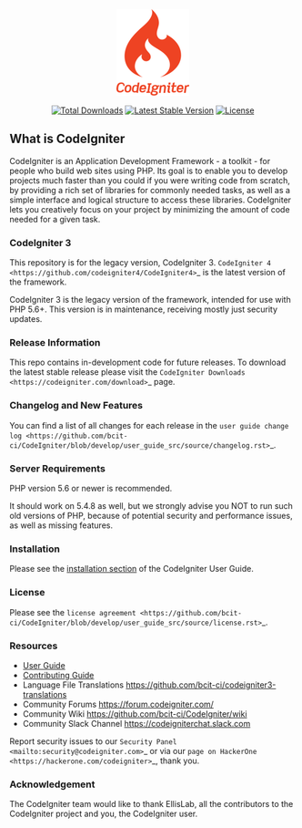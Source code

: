 <p align="center"><img src="/art/logo.png" alt="Logo CodeIgniter3 Framework"></p>

<p align="center">
    <a href="https://packagist.org/packages/iescarro/codeigniter3-framework"><img src="https://img.shields.io/packagist/dt/iescarro/codeigniter3-framework" alt="Total Downloads"></a>
    <a href="https://packagist.org/packages/iescarro/codeigniter3-framework"><img src="https://img.shields.io/packagist/v/iescarro/codeigniter3-framework" alt="Latest Stable Version"></a>
    <a href="https://packagist.org/packages/iescarro/codeigniter3-framework"><img src="https://img.shields.io/packagist/l/iescarro/codeigniter3-framework" alt="License"></a>
</p>

## What is CodeIgniter

CodeIgniter is an Application Development Framework - a toolkit - for people
who build web sites using PHP. Its goal is to enable you to develop projects
much faster than you could if you were writing code from scratch, by providing
a rich set of libraries for commonly needed tasks, as well as a simple
interface and logical structure to access these libraries. CodeIgniter lets
you creatively focus on your project by minimizing the amount of code needed
for a given task.

### CodeIgniter 3

This repository is for the legacy version, CodeIgniter 3.
`CodeIgniter 4 <https://github.com/codeigniter4/CodeIgniter4>`_ is the latest
version of the framework.

CodeIgniter 3 is the legacy version of the framework, intended for use with PHP
5.6+. This version is in maintenance, receiving mostly just security updates.

### Release Information

This repo contains in-development code for future releases. To download the
latest stable release please visit the `CodeIgniter Downloads
<https://codeigniter.com/download>`_ page.

### Changelog and New Features

You can find a list of all changes for each release in the `user
guide change log <https://github.com/bcit-ci/CodeIgniter/blob/develop/user_guide_src/source/changelog.rst>`_.

### Server Requirements

PHP version 5.6 or newer is recommended.

It should work on 5.4.8 as well, but we strongly advise you NOT to run
such old versions of PHP, because of potential security and performance
issues, as well as missing features.

### Installation

Please see the [installation section](https://codeigniter.com/userguide3/installation/index.html) of the CodeIgniter User Guide.

### License

Please see the `license
agreement <https://github.com/bcit-ci/CodeIgniter/blob/develop/user_guide_src/source/license.rst>`_.

### Resources

* [User Guide](https://codeigniter.com/userguide3/)
* [Contributing Guide](https://github.com/bcit-ci/CodeIgniter/blob/develop/contributing.md)
* Language File Translations <https://github.com/bcit-ci/codeigniter3-translations>
* Community Forums <https://forum.codeigniter.com/>
* Community Wiki <https://github.com/bcit-ci/CodeIgniter/wiki>
* Community Slack Channel <https://codeigniterchat.slack.com>

Report security issues to our `Security Panel <mailto:security@codeigniter.com>`_
or via our `page on HackerOne <https://hackerone.com/codeigniter>`_, thank you.

### Acknowledgement

The CodeIgniter team would like to thank EllisLab, all the
contributors to the CodeIgniter project and you, the CodeIgniter user.
